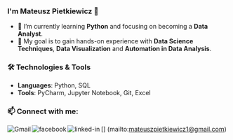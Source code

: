 

### I'm Mateusz Pietkiewicz  👋

- 🌱 I’m currently learning **Python** and focusing on becoming a **Data Analyst**.
- 🧠 My goal is to gain hands-on experience with **Data Science Techniques**, **Data Visualization** and **Automation in Data Analysis**.

### 🛠️ Technologies & Tools

- **Languages**: Python, SQL
- **Tools**: PyCharm, Jupyter Notebook, Git, Excel

### 📫 Connect with me:

[<img align="left" alt="Gmail" src="https://img.shields.io/badge/Gmail-D14836?style=for-the-badge&logo=gmail&logoColor=white" />] (mailto:mateuszpietkiewicz1@gmail.com)
[<img align="left" alt="facebook" src="https://img.shields.io/badge/facebook-%231877F2.svg?&style=for-the-badge&logo=facebook&logoColor=white" />](https://www.facebook.com/mateusz.pietkiewicz.75/)[<img align="left" alt="linked-in" src="https://img.shields.io/badge/linkedin-%230077B5.svg?&style=for-the-badge&logo=linkedin&logoColor=white" />](https://www.linkedin.com/in/mateusz-pietkiewicz-54243a198/)<br>

